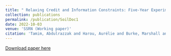 ```yaml
---
title: " Relaxing Credit and Information Constraints: Five-Year Experimental Evidence from Tanzanian Agriculture"
collection: publications
permalink: /publication/SoilDoc1
date: 2022-10-03
venue: 'SSRN (Working paper)'
citation: 'Tamim, Abdulrazzak and Harou, Aurélie and Burke, Marshall and Lobell, David and Madajewicz, Malgosia and Magomba, Christopher and Michelson, Hope and Palm, Cheryl and Xue, Jiani, Relaxing Credit and Information Constraints: Five-Year Experimental Evidence from Tanzanian Agriculture. Working Paper. (2023)'
---
```

[Download paper here](http://dx.doi.org/10.2139/ssrn.4252535)
